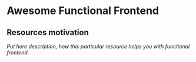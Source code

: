 # Awesome Functional Frontend

## Resources motivation
_Put here description, how this particular resource helps you with functional frontend._
